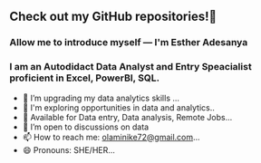 ## Check out my GitHub repositories!👋 

### Allow me to introduce myself — I'm Esther Adesanya

### I am an Autodidact Data Analyst and Entry Speacialist proficient in Excel, PowerBI, SQL.
- 🔭 I’m upgrading my data analytics skills ...
- 👯 I'm exploring opportunities in data and analytics..
- 🤔 Available for Data entry, Data analysis, Remote Jobs...
- 💬 I’m open to discussions on data
- 📫 How to reach me: olaminike72@gmail.com...
- 😄 Pronouns: SHE/HER... 
